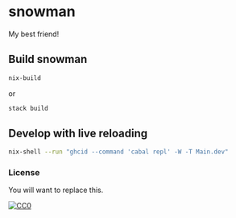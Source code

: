 # snowman

My best friend!

## Build snowman

```bash
nix-build
```

or

```bash
stack build
```

## Develop with live reloading

```bash
nix-shell --run "ghcid --command 'cabal repl' -W -T Main.dev"
```

### License

You will want to replace this.

[![CC0](https://licensebuttons.net/p/zero/1.0/80x15.png)](http://creativecommons.org/publicdomain/zero/1.0/)
